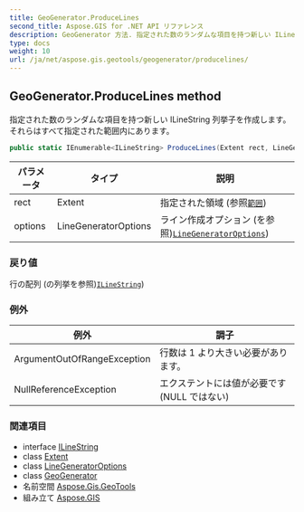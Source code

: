 ```yaml
---
title: GeoGenerator.ProduceLines
second_title: Aspose.GIS for .NET API リファレンス
description: GeoGenerator 方法. 指定された数のランダムな項目を持つ新しい ILineString 列挙子を作成しますそれらはすべて指定された範囲内にあります
type: docs
weight: 10
url: /ja/net/aspose.gis.geotools/geogenerator/producelines/
---
```

## GeoGenerator.ProduceLines method

指定された数のランダムな項目を持つ新しい ILineString 列挙子を作成します。それらはすべて指定された範囲内にあります。

```csharp
public static IEnumerable<ILineString> ProduceLines(Extent rect, LineGeneratorOptions options)
```

| パラメータ | タイプ | 説明 |
| --- | --- | --- |
| rect | Extent | 指定された領域 (参照[`範囲`](../../../aspose.gis/extent/)) |
| options | LineGeneratorOptions | ライン作成オプション (を参照)[`LineGeneratorOptions`](../../linegeneratoroptions/)) |

### 戻り値

行の配列 (の列挙を参照)[`ILineString`](../../../aspose.gis.geometries/ilinestring/))

### 例外

| 例外 | 調子 |
| --- | --- |
| ArgumentOutOfRangeException | 行数は 1 より大きい必要があります。 |
| NullReferenceException | エクステントには値が必要です (NULL ではない) |

### 関連項目

* interface [ILineString](../../../aspose.gis.geometries/ilinestring/)
* class [Extent](../../../aspose.gis/extent/)
* class [LineGeneratorOptions](../../linegeneratoroptions/)
* class [GeoGenerator](../)
* 名前空間 [Aspose.Gis.GeoTools](../../geogenerator/)
* 組み立て [Aspose.GIS](../../../)


